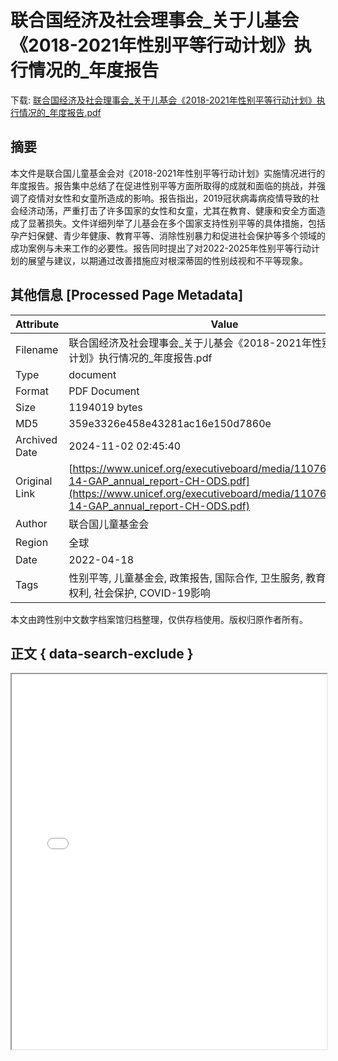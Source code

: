 # 联合国经济及社会理事会_关于儿基会《2018-2021年性别平等行动计划》执行情况的_年度报告

<!-- tcd_download_link -->
下载: <a href="联合国经济及社会理事会_关于儿基会《2018-2021年性别平等行动计划》执行情况的_年度报告.pdf" download>联合国经济及社会理事会_关于儿基会《2018-2021年性别平等行动计划》执行情况的_年度报告.pdf</a>
<!-- tcd_download_link_end -->

## 摘要

<!-- tcd_abstract -->
本文件是联合国儿童基金会对《2018-2021年性别平等行动计划》实施情况进行的年度报告。报告集中总结了在促进性别平等方面所取得的成就和面临的挑战，并强调了疫情对女性和女童所造成的影响。报告指出，2019冠状病毒病疫情导致的社会经济动荡，严重打击了许多国家的女性和女童，尤其在教育、健康和安全方面造成了显著损失。文件详细列举了儿基会在多个国家支持性别平等的具体措施，包括孕产妇保健、青少年健康、教育平等、消除性别暴力和促进社会保护等多个领域的成功案例与未来工作的必要性。报告同时提出了对2022-2025年性别平等行动计划的展望与建议，以期通过改善措施应对根深蒂固的性别歧视和不平等现象。

<!-- tcd_abstract_end -->

## 其他信息 [Processed Page Metadata]

| Attribute       | Value                                  |
|-----------------|----------------------------------------|
| Filename        | 联合国经济及社会理事会_关于儿基会《2018-2021年性别平等行动计划》执行情况的_年度报告.pdf                             |
| Type            | document                                 |
| Format          | PDF Document                               |
| Size            | 1194019 bytes                           |
| MD5             | 359e3326e458e43281ac16e150d7860e                                  |
| Archived Date   | 2024-11-02 02:45:40                             |
| Original Link   | [https://www.unicef.org/executiveboard/media/11076/file/2022-14-GAP_annual_report-CH-ODS.pdf](https://www.unicef.org/executiveboard/media/11076/file/2022-14-GAP_annual_report-CH-ODS.pdf)                         |
| Author          | 联合国儿童基金会                               |
| Region          | 全球                               |
| Date            | 2022-04-18                                 |
| Tags            | 性别平等, 儿童基金会, 政策报告, 国际合作, 卫生服务, 教育保障, 妇女权利, 社会保护, COVID-19影响                                 |

本文由跨性别中文数字档案馆归档整理，仅供存档使用。版权归原作者所有。


## 正文 { data-search-exclude }

<!-- tcd_main_text -->
<iframe src="../联合国经济及社会理事会_关于儿基会《2018-2021年性别平等行动计划》执行情况的_年度报告.pdf" width="100%" height="600px">
    <p>无法显示PDF，请下载查看。</p>
</iframe>
<!-- tcd_main_text_end -->

